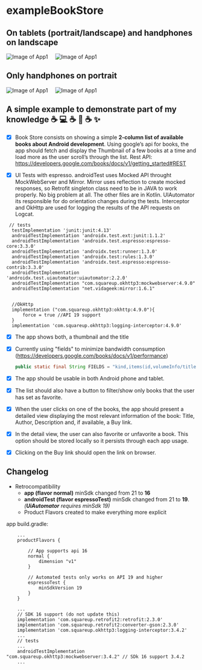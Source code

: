 # exampleBookStore

## On tablets (portrait/landscape) and handphones on landscape
![Image of App1](https://i.imgur.com/zJqNRR1m.jpg)  &nbsp;&nbsp;&nbsp; ![Image of App1](https://i.imgur.com/CnB1Km3m.jpg) 

## Only handphones on portrait
![Image of App1](https://i.imgur.com/S20GJ4im.jpg)  &nbsp;&nbsp;&nbsp; ![Image of App1](https://i.imgur.com/zWDgxvAm.jpg)

## A simple example to demonstrate part of my knowledge :coffee: :computer: :coffee: :iphone: :coffee: :sparkles:


  - [x] Book Store consists on showing a simple **2-column list of available books about Android development**. Using google’s api for books, the app should fetch and display the Thumbnail of a few books at a time and load more as the user scroll’s through the list. 
Rest API: https://developers.google.com/books/docs/v1/getting_started#REST

  - [x] UI Tests with espresso. androidTest uses Mocked API throught MockWebServer and Mirror. Mirror uses reflection to create mocked responses, so Retrofit singleton class need to be in JAVA to work properly. No big problem at all. The other files are in Kotlin. UIAutomator its responsible for do orientation changes during the tests. Interceptor and OkHttp are used for logging the results of the API requests on Logcat.
  
  ```
   // tests
    testImplementation 'junit:junit:4.13'
    androidTestImplementation 'androidx.test.ext:junit:1.1.2'
    androidTestImplementation 'androidx.test.espresso:espresso-core:3.3.0'
    androidTestImplementation 'androidx.test:runner:1.3.0'
    androidTestImplementation 'androidx.test:rules:1.3.0'
    androidTestImplementation 'androidx.test.espresso:espresso-contrib:3.3.0'
    androidTestImplementation 'androidx.test.uiautomator:uiautomator:2.2.0'
    androidTestImplementation "com.squareup.okhttp3:mockwebserver:4.9.0"
    androidTestImplementation "net.vidageek:mirror:1.6.1"


    //OkHttp
    implementation ("com.squareup.okhttp3:okhttp:4.9.0"){
        force = true //API 19 support
    }
    implementation 'com.squareup.okhttp3:logging-interceptor:4.9.0'
  ```


  - [x] The app shows both, a thumbnail and the title 
  
  - [x] Currently using "fields" to minimize bandwidth consumption (https://developers.google.com/books/docs/v1/performance)
  
    ```JAVA
    public static final String FIELDS = "kind,items(id,volumeInfo/title,volumeInfo/authors,volumeInfo/publisher,volumeInfo/publishedDate,volumeInfo/description,volumeInfo/imageLinks(smallThumbnail)searchInfo(textSnippet),saleInfo/buyLink)";
    ```
  
  - [x] The app should be usable in both Android phone and tablet.
  
  - [x] The list should also have a button to filter/show only books that the user has set as favorite.

  - [x] When the user clicks on one of the books, the app should present a detailed view displaying the most relevant information of the book: Title, Author, Description and, if available, a Buy link.

  - [x] In the detail view, the user can also favorite or unfavorite a book. This option should be stored locally so it persists through each app usage.
  
  - [x] Clicking on the Buy link should open the link on browser.



## Changelog
  - Retrocompatibility
    - **app (flavor normal)** minSdk changed from 21 to **16**
    - **androidTest (flavor espressoTest)** minSdk changed from 21 to **19**. _(**UiAutomator** requires minSdk 19)_
    - Product Flavors created to make everything more explicit

app build.gradle:

```
    ...
    productFlavors {

        // App supports api 16
        normal {
            dimension "v1"
        }

        // Automated tests only works on API 19 and higher
        espressoTest {
            minSdkVersion 19
        }
    }
    
    ...
    // SDK 16 support (do not update this)
    implementation 'com.squareup.retrofit2:retrofit:2.3.0'
    implementation 'com.squareup.retrofit2:converter-gson:2.3.0'
    implementation 'com.squareup.okhttp3:logging-interceptor:3.4.2'
    ...
    // tests
    ...
    androidTestImplementation "com.squareup.okhttp3:mockwebserver:3.4.2" // SDk 16 support 3.4.2
    ...
```

